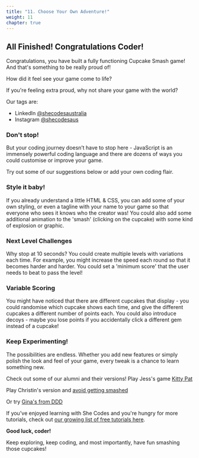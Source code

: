 ```yaml
---
title: "11. Choose Your Own Adventure!"
weight: 11
chapter: true
---
```


## All Finished! Congratulations Coder!

Congratulations, you have built a fully functioning Cupcake Smash game! And that's something to be really proud of!

How did it feel see your game come to life?

If you're feeling extra proud, why not share your game with the world? 

Our tags are:

-   LinkedIn [@shecodesaustralia](https://www.linkedin.com/company/shecodesaustralia/)
-   Instagram [@shecodesaus](https://www.instagram.com/shecodesaus/)

### Don't stop!

But your coding journey doesn’t have to stop here - JavaScript is an immensely powerful coding language and there are dozens of ways you could customise or improve your game.

Try out some of our suggestions below or add your own coding flair.

### Style it baby!

If you already understand a little HTML & CSS, you can add some of your own styling, or even a tagline with your name to your game so that everyone who sees it knows who the creator was! You could also add some additional animation to the 'smash' (clicking on the cupcake) with some kind of explosion or graphic.

### Next Level Challenges

Why stop at 10 seconds? You could create multiple levels with variations each time. For example, you might increase the speed each round so that it becomes harder and harder. You could set a 'minimum score' that the user needs to beat to pass the level!

### Variable Scoring

You might have noticed that there are different cupcakes that display - you could randomise which cupcake shows each time, and give the different cupcakes a different number of points each. You could also introduce decoys - maybe you lose points if you accidentally click a different gem instead of a cupcake!

### Keep Experimenting!

The possibilities are endless. Whether you add new features or simply polish the look and feel of your game, every tweak is a chance to learn something new.

Check out some of our alumni and their versions!
Play Jess's game [Kitty Pat](https://codepen.io/Jet760/pen/dyxwdZj)

Play Christin's version and [avoid getting smashed](https://lnkd.in/gy8427x3)

Or try [Gina's from DDD](https://lnkd.in/gZxBFWZ5)

If you've enjoyed learning with She Codes and you're hungry for more tutorials, check out [our growing list of free tutorials here](https://shecodes.com.au/tutorials).

**Good luck, coder!**

Keep exploring, keep coding, and most importantly, have fun smashing those cupcakes!
